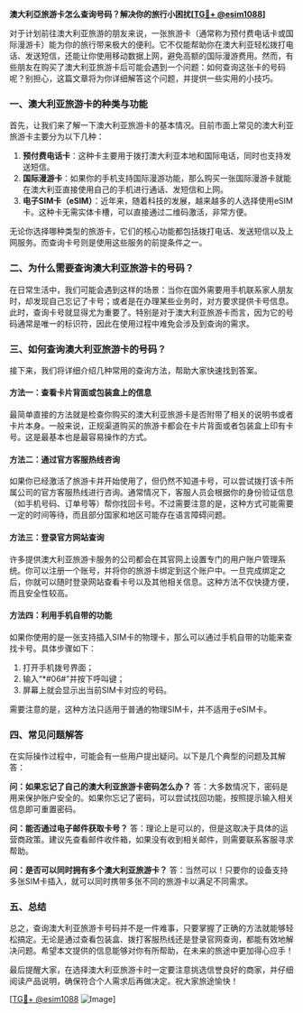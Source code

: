**澳大利亞旅游卡怎么查询号码？解决你的旅行小困扰[[TG💪+ @esim1088](https://t.me/s/esim1088)]**

对于计划前往澳大利亚旅游的朋友来说，一张旅游卡（通常称为预付费电话卡或国际漫游卡）能为你的旅行带来极大的便利。它不仅能帮助你在澳大利亚轻松拨打电话、发送短信，还能让你使用移动数据上网，避免高额的国际漫游费用。然而，有些朋友在购买了澳大利亚旅游卡后可能会遇到一个问题：如何查询这张卡的号码呢？别担心，这篇文章将为你详细解答这个问题，并提供一些实用的小技巧。

### 一、澳大利亚旅游卡的种类与功能

首先，让我们来了解一下澳大利亚旅游卡的基本情况。目前市面上常见的澳大利亚旅游卡主要分为以下几种：

1. **预付费电话卡**：这种卡主要用于拨打澳大利亚本地和国际电话，同时也支持发送短信。
2. **国际漫游卡**：如果你的手机支持国际漫游功能，那么购买一张国际漫游卡就能在澳大利亚直接使用自己的手机进行通话、发短信和上网。
3. **电子SIM卡（eSIM）**：近年来，随着科技的发展，越来越多的人选择使用eSIM卡。这种卡无需实体卡槽，可以直接通过二维码激活，非常方便。

无论你选择哪种类型的旅游卡，它们的核心功能都包括拨打电话、发送短信以及上网服务。而查询卡号则是使用这些服务的前提条件之一。

### 二、为什么需要查询澳大利亚旅游卡的号码？

在日常生活中，我们可能会遇到这样的场景：当你在国外需要用手机联系家人朋友时，却发现自己忘记了卡号；或者是在办理某些业务时，对方要求提供卡号信息。此时，查询卡号就显得尤为重要了。特别是对于澳大利亚旅游卡而言，因为它的号码通常是唯一的标识符，因此在使用过程中难免会涉及到查询的需求。

### 三、如何查询澳大利亚旅游卡的号码？

接下来，我们将详细介绍几种常用的查询方法，帮助大家快速找到答案。

#### 方法一：查看卡片背面或包装盒上的信息

最简单直接的方法就是检查你购买的澳大利亚旅游卡是否附带了相关的说明书或者卡片本身。一般来说，正规渠道购买的旅游卡都会在卡片背面或者包装盒上印有卡号。这是最基本也是最容易操作的方式。

#### 方法二：通过官方客服热线咨询

如果你已经激活了旅游卡并开始使用了，但仍然不知道卡号，可以尝试拨打该卡所属公司的官方客服热线进行咨询。通常情况下，客服人员会根据你的身份验证信息（如手机号码、订单号等）帮你找回卡号。不过需要注意的是，这种方式可能需要一定的时间等待，而且部分国家和地区可能存在语言障碍问题。

#### 方法三：登录官方网站查询

许多提供澳大利亚旅游卡服务的公司都会在其官网上设置专门的用户账户管理系统。你可以注册一个账号，并将你的旅游卡绑定到这个账户中。一旦完成绑定之后，你就可以随时登录网站查看卡号以及其他相关信息。这种方法不仅快捷方便，而且安全性较高。

#### 方法四：利用手机自带的功能

如果你使用的是一张支持插入SIM卡的物理卡，那么可以通过手机自带的功能来查找卡号。具体步骤如下：
1. 打开手机拨号界面；
2. 输入“*#06#”并按下呼叫键；
3. 屏幕上就会显示出当前SIM卡对应的号码。

需要注意的是，这种方法只适用于普通的物理SIM卡，并不适用于eSIM卡。

### 四、常见问题解答

在实际操作过程中，可能会有一些用户提出疑问。以下是几个典型的问题及其解答：

**问：如果忘记了自己的澳大利亚旅游卡密码怎么办？**
答：大多数情况下，密码是用来保护账户安全的。如果你忘记了密码，可以尝试找回功能，按照提示输入相关信息即可重置密码。

**问：能否通过电子邮件获取卡号？**
答：理论上是可以的，但是这取决于具体的运营商政策。建议先查看邮件收件箱，如果没有收到相关邮件，则需要联系客服寻求帮助。

**问：是否可以同时拥有多个澳大利亚旅游卡？**
答：当然可以！只要你的设备支持多张SIM卡插入，就可以同时携带多张不同的旅游卡以满足不同需求。

### 五、总结

总之，查询澳大利亚旅游卡号码并不是一件难事，只要掌握了正确的方法就能够轻松搞定。无论是通过查看包装盒、拨打客服热线还是登录官网查询，都能有效地解决问题。希望本文提供的信息能够对你有所帮助，在未来的旅途中更加得心应手！

最后提醒大家，在选择澳大利亚旅游卡时一定要注意挑选信誉良好的商家，并仔细阅读产品说明，确保符合个人需求后再做决定。祝大家旅途愉快！

[[TG💪+ @esim1088](https://t.me/s/esim1088) ![Image](https://i.postimg.cc/4NQfJmqS/Snipaste-2025-05-13-00-14-12.png)]